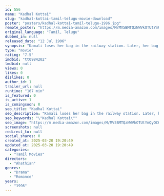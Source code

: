 ```yaml
---
id: 556
name: "Kadhal Kottai"
slug: "kadhal-kottai-tamil-telugu-movie-download"
poster: "posters/kadhal-kottai-tamil-telugu-1996.jpg"
remote_poster: "https://m.media-amazon.com/images/M/MV5BMTQzNWVkOTUtYmQyOC00NGYxLWEzNzgtNjQzODFjZDU4ZWY2XkEyXkFqcGc@._V1_SX300.jpg"
original_language: "Tamil, Telugu"
dubbed_in: null
released_date: "12 Jul 1996"
synopsis: "Kamali loses her bag in the railway station. Later, her bag is sent to her home, along with a letter from Surya, who found it. Kamali and Surya send letters to each other and soon fall in love."
type: "movie"
rating: "7.5"
imdbid: "tt0984202"
tmdbid: null
views: 0
likes: 0
dislikes: 0
author_id: 1
trailer_url: null
runtime: "167 min"
is_featured: 0
is_active: 1
is_comingsoon: 0
seo_title: "Kadhal Kottai"
seo_description: "Kamali loses her bag in the railway station. Later, her bag is sent to her home, along with a letter from Surya, who found it. Kamali and Surya send letters to each other and soon fall in love."
seo_keywords: "\"Kadhal Kottai\""
seo_image: "https://m.media-amazon.com/images/M/MV5BMTQzNWVkOTUtYmQyOC00NGYxLWEzNzgtNjQzODFjZDU4ZWY2XkEyXkFqcGc@._V1_SX300.jpg"
screenshots: null
redirect_to: null
social_shares: 0
created_at: 2025-03-20 19:20:49
updated_at: 2025-03-20 19:20:49
categories:
  - "Tamil Movies"
directors:
  - "Ahathian"
genres:
  - "Drama"
  - "Romance"
years:
  - "1996"
---
```

